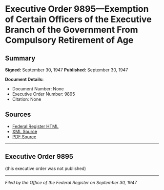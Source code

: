 # Executive Order 9895—Exemption of Certain Officers of the Executive Branch of the Government From Compulsory Retirement of Age

## Summary

**Signed:** September 30, 1947
**Published:** September 30, 1947

**Document Details:**
- Document Number: None
- Executive Order Number: 9895
- Citation: None

## Sources
- [Federal Register HTML](https://www.presidency.ucsb.edu/documents/executive-order-9895-exemption-certain-officers-the-executive-branch-the-government-from)
- [XML Source](None)
- [PDF Source](None)

---

## Executive Order 9895

(this executive order was not published)

---

*Filed by the Office of the Federal Register on September 30, 1947*
